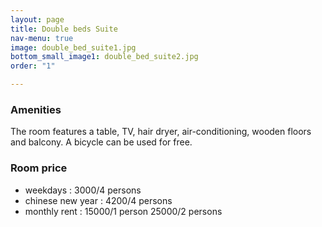 ```yaml
---
layout: page
title: Double beds Suite
nav-menu: true
image: double_bed_suite1.jpg
bottom_small_image1: double_bed_suite2.jpg
order: "1"

---
```

### Amenities
The room features a table, TV, hair dryer, air-conditioning, wooden floors and balcony.  A bicycle can be used for free.
### Room price
* weekdays : 3000/4 persons
* chinese new year : 4200/4 persons
* monthly rent :
	 15000/1 person
	 25000/2 persons
